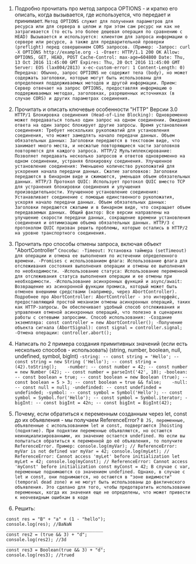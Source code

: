 1) Подробно прочитать про метод запроса OPTIONS - и кратко его описать, когда вызывается, где используется, что передает и принимает.
`Метод OPTIONS служит для получения параметров для ресурса или для сервера в целом и при этом сам ресурс ни как не затрагивается (то есть это более дешевая операция по сравнению с HEAD)
Вызывается и используется: клиентом для запроса информации о сервере или ресурсе, а также для предварительной проверки (preflight) перед совершением CORS запросов.
(Пример:
-Запрос:
curl -X OPTIONS http://example.org -i
-Ответ:
HTTP/1.1 200 OK
Allow: OPTIONS, GET, HEAD, POST
Cache-Control: max-age=604800
Date: Thu, 13 Oct 2016 11:45:00 GMT
Expires: Thu, 20 Oct 2016 11:45:00 GMT
Server: EOS (lax004/2813)
x-ec-custom-error: 1
Content-Length: 0)
Передача: Обычно, запрос OPTIONS не содержит тела (body), но может содержать заголовки, которые могут быть использованы для определения поддерживаемых методов и другой информации.
Прием: Сервер отвечает на запрос OPTIONS, предоставляя информацию о поддерживаемых методах, заголовках, разрешенных источниках (в случае CORS) и других параметрах соединения.`

2) Прочитать и описать ключевые особенности "HTTP" Версии 3.0
`HTTP/1
Блокировка соединения (Head-of-Line Blocking): Одновременно может передаваться только один запрос на одном соединении. Ожидание ответа на один запрос блокирует другие запросы.
Время установления соединения: Требует нескольких рукопожатий для установления соединения, что может замедлять начало передачи данных.
Объем обязательных данных: Заголовки передаются в текстовом виде, что занимает много места, и несжатые повторяющиеся части заголовков повторяются для каждого запроса.
HTTP/2
Мультиплексирование: Позволяет передавать несколько запросов и ответов одновременно на одном соединении, устраняя блокировку соединения.
Улучшенное установление соединения: Уменьшено количество рукопожатий для ускорения начала передачи данных.
Сжатие заголовков: Заголовки передаются в бинарном виде и сжимаются, уменьшая объем обязательных данных.
HTTP/3
Протокол QUIC: Использует протокол QUIC вместо TCP для устранения блокировки соединения и улучшения производительности.
Улучшенное установление соединения: Устанавливает соединение с помощью единственного рукопожатия, ускоряя начало передачи данных.
Объем обязательных данных: Заголовки передаются сжатыми и в бинарном виде, что сокращает объем передаваемых данных.
Общий фактор: Все версии направлены на улучшение скорости передачи данных, сокращение времени установления соединения и оптимизацию объема обязательных данных. HTTP/3 с протоколом QUIC призван решить проблемы, которые остались в HTTP/2 на уровне транспортного соединения.`

3) Прочитать про способы отмены запроса, включая объект "AbortController"
`Способы:
-Timeout: Установка таймера (setTimeout) для операции и отмена ее выполнения по истечении определенного времени.
-Promises с использованием флага: Использование флага для отслеживания состояния выполнения операции и отмены ее выполнения по необходимости.
-Использование статуса: Использование переменной для отслеживания статуса выполнения операции и ее отмены при необходимости.
-Использование асинхронных функций и async/await: Возвращение из асинхронной функции промиса, который может быть отменен внешними средствами (например, через AbortController).
Подробнее про AbortController:
AbortController - это интерфейс, предоставляющий простой механизм отмены асинхронных операций, таких как HTTP-запросы. Он обеспечивает удобный способ отслеживания и управления отменой асинхронных операций, что полезно в сценариях работы с сетевыми запросами.
Способ использования:
-Создание экземпляра: const controller = new AbortController();
-Получение объекта сигнала (AbortSignal): const signal = controller.signal;
-Отмена операции: controller.abort();`

5) Написать по 2 примера создания примитивных значений (если есть несколько способов - использовать) (string, number, boolean, null, undefined, symbol, bigInt)
`-string:
-- const string = 'Hello';
-- const string = new String ('Hello');
-- const string = (42).toString();   
-number:
-- const number = 42;
-- const number = new Number (42);
-- const number = parseInt('42', 10);
-boolean:
-- const boolean = true;
-- const boolean = new Boolean (true);
-- const boolean = 5 > 3;
-- const boolean = true && false;   
-null:
-- const null = null;
-undefinded:
-- const undefinded = undefinded;
-symbol:
-- const symbol = Symbol('Hello');
-- const symbol = Symbol.for('Hello');
-- const symbol = Symbol.iterator;
-bigInt:
-- const bigInt = 42n;
-- const bigInt = BigInt(42);`
  
7) Почему, если обратиться к переменным созданным через let, const до их объявления - мы получаем ReferenceError?
`В JS, переменные, объявленные с использованием let и const, подвергаются ]hoisting (поднятие). При поднятии переменные объявляются, но остаются неинициализированными, их значение остается undefined. Но если вы попытаться обратиться к переменной до её объявления, то получите ReferenceError.
Пример:
console.log(myVar); // ReferenceError: myVar is not defined
var myVar = 42;
console.log(myLet); // ReferenceError: Cannot access 'myLet' before initialization
let myLet = 42;
console.log(myConst); // ReferenceError: Cannot access 'myConst' before initialization
const myConst = 42;
В случае с var, переменные поднимаются со значением undefined. Однако, в случае с let и const, они поднимаются, но остаются в "зоне видимости" (temporal dead zone) и не могут быть использованы до фактического объявления.
Это сделано для того, чтобы предотвратить использование переменных, когда их значения еще не определены, что может привести к неочевидным ошибкам в коде`

8) Решить:
```
const res = "B" + "a" + (1 - "hello");
console.log(res); //BaNaN
_____________________________________
const res2 = (true && 3) + "d";
console.log(res2); //3d
_____________________________________
const res3 = Boolean(true && 3) + "d";
console.log(res3); //trued
```
